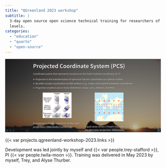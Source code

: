 ```yaml
---
title: "QGreenland 2023 workshop"
subtitle: |
  3-day open source open science technical training for researchers of all career
  levels.
categories:
  - "education"
  - "quarto"
  - "open-source"
---
```


![Example slide from QGreenland Researcher Workshop 2023](qgreenland-researcher-workshop-example-slide.png)

{{< var projects.qgreenland-workshop-2023.links >}}

Development was led jointly by myself and {{< var people.trey-stafford >}}, PI {{< var
people.twila-moon >}}. Training was delivered in May 2023 by myself, Trey, and Alyse
Thurber.
